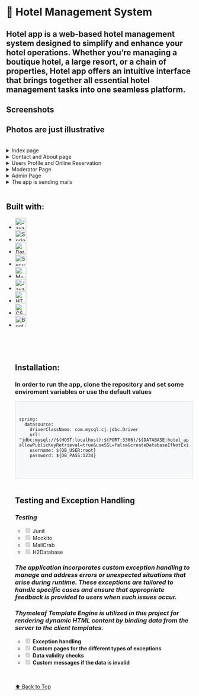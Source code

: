 <a id="top"></a>
<h1>🏨 Hotel Management System</h1>

<h2>Hotel app is a web-based hotel management system designed to simplify and enhance your hotel operations. Whether you’re managing a boutique hotel, a large resort, or a chain of properties, Hotel app offers an intuitive interface that brings together all essential hotel management tasks into one seamless platform.</h2>


   <h2>Screenshots</h2>
  <h2>Photos are just illustrative</h2>
  <br>
  
  <details>
    <summary>Index page</summary>
  <h2>The welcoming page of the app</h2>
  <h3>Not logged user</h3>
    <img src="https://github.com/user-attachments/assets/772939ac-44dd-4c3d-9dd7-e36c92a7782f" alt="Sample Image">
  <h3>Logged user</h3>
    <img src="https://github.com/user-attachments/assets/3c7945d7-3f81-47f5-b478-5b2051bcae6c" alt="Sample Image">
  <h3>Index page bottom part</h3>
    <img src="https://github.com/user-attachments/assets/e4bc7626-bf9e-4d76-acfa-aeba37887ae2" alt="Sample Image">
  <h3>Footer</h3>
    <img src="https://github.com/user-attachments/assets/e35559e5-3e4d-417e-96de-217bbf45a337" alt="Sample Image">
    <a href="#top">⬆️ Back to Top</a>
  </details>

  <details>
    <summary>Contact and About page</summary>
    <h2>Contact page</h2>
     <img src="https://github.com/user-attachments/assets/cb5b665c-01c4-44af-9f5d-6dcbeae33bec" alt="Sample Image">
    <h2>About page</h2>
     <img src="https://github.com/user-attachments/assets/2c926ced-341a-4813-bebc-e875fac0c5b1" alt="Sample Image">
     <a href="#top">⬆️ Back to Top</a>
  </details>

  <details>
    <summary>Users Profile and Online Reservation</summary>
     <h2>This are pages that all users can use</h2>
    <h3>User profile page</h3>
     <img src="https://github.com/user-attachments/assets/a0aa3036-5a13-420a-ba95-95723939d52d" alt="Sample Image">
    <h3>Online reservation page</h3>
     <img src="https://github.com/user-attachments/assets/e8493c59-25ac-4edb-9fd5-aa75bd3132d2" alt="Sample Image">
     <a href="#top">⬆️ Back to Top</a>
  </details>

  <details>
    <summary>Moderator Page</summary>
    <h2>Moderator role can add guest to hotel, checkout guest, check for new comments, contact requests, online reservations and this role have access to hotel overview</h2>
    <h3>Moderator page with no new comments, contact requests and online reservations</h3>
     <img src="https://github.com/user-attachments/assets/6bbda6ea-08ef-4e7b-b8ac-6f77763f6d4f" alt="Sample Image">
    <h3>Moderator page with new comments, contact requests and online reservations</h3>
     <img src="https://github.com/user-attachments/assets/7005d18b-505b-479f-a884-dff4d1d0b1dc" alt="Sample Image">
    <h3>Sample new online reservation</h3>
      <img src="https://github.com/user-attachments/assets/676f8991-2c6c-4f2a-9620-b865ab83caa3" alt="Sample Image">
     <a href="#top">⬆️ Back to Top</a>
  </details>

  <details>
    <summary>Admin Page</summary>
     <h2>Admin page have all the functunality of the app plus user roles management</h2>
    <h3>Admin page</h3>
     <img src="https://github.com/user-attachments/assets/2d519e55-268f-4cef-b7fe-bc31c7c72813" alt="Sample Image">
    <h3>User management page</h3>
     <img src="https://github.com/user-attachments/assets/f0f53bf5-96e4-4d31-ab1d-d0afbcc30856" alt="Sample Image">
     <a href="#top">⬆️ Back to Top</a>
  </details>
  
  <details>
    <summary>The app is sending mails</summary>
    <h2>It's only for testing purpose and a Docker image of MailCrab is used for sending mails</h2>
    <h2>Online Reservation Confirmation Email</h2>
     <img src="https://github.com/user-attachments/assets/11311380-62c1-4d5a-8382-27e51dc482d6" alt="Sample Image">
    <h2>Easter egg</h2>
     <h4>The app have an easter egg and it is sending email with bonus voucher when someone subscribe for second time</h4>
     <img src="https://github.com/user-attachments/assets/e21151a2-36ed-47ce-bbd9-afacc3ecf2fa" alt="Sample Image">
     <a href="#top">⬆️ Back to Top</a>
  </details>

<br>
<h2>Built with:</h2>
 <ul>
    
   <li class="task-list-item"> 
      <img height="30px" style="padding-right:10px;" src="https://camo.githubusercontent.com/a3a9d6267c299b28e81e97f2516c16895599f2dcd8b9db1a22eb2d2fb9b32b46/68747470733a2f2f696d672e736869656c64732e696f2f62616467652f4a6176612d454434323336" alt="Java">  
   </li>

   <li class="task-list-item">
      <img height="30px" style="padding-right:10px;" src="https://camo.githubusercontent.com/e5d9b25055cdc7a6a057583523c67a5b6dc6df64c186c92c52b503667812c901/68747470733a2f2f696d672e736869656c64732e696f2f62616467652f537072696e672d426f6f742d253233364242313344" alt="Spring boot">        
   </li>

   <li class="task-list-item">
      <img height="30px" style="padding-right:10px;" src="https://camo.githubusercontent.com/00984cbaea44f396be8d203bbae1efd86a401f1246acaf7c13d101d01c10629c/68747470733a2f2f696d672e736869656c64732e696f2f62616467652f537072696e672d446174614a50412d253233364242313344" alt="Data">    
   </li>
 
   <li class="task-list-item">
      <img height="30px" src="https://camo.githubusercontent.com/40ad96b006840ae7ccdd5f6d05e73411fc5a8dfd3cb7edf49cddd5ab60a59522/68747470733a2f2f696d672e736869656c64732e696f2f62616467652f537072696e672d53656375726974792d253233443433353334" alt="Security"></img>
   </li>

   <li class="task-list-item">
      <img height="30px" style="padding-right:10px;" src="https://camo.githubusercontent.com/aab9bd53c8115348fc30b096f26cb560e589ef791c9b4690143afcf7e2ba2373/68747470733a2f2f696d672e736869656c64732e696f2f62616467652f4d792d53514c2d463539323142" alt="MySQL"></img>
   </li>

   <li class="task-list-item">
      <img height="30px" src="https://camo.githubusercontent.com/82c5c2ac0316801bf1319146af513a5eb32b5c6f0b35586c0a26154a1cf4bb96/68747470733a2f2f696d672e736869656c64732e696f2f62616467652f4a6176615363726970742d454344423646" alt="JavaScript"></img>
   </li>

   <li class="task-list-item">
      <img height="30px" src="https://camo.githubusercontent.com/762331ec09cd1995232f4e374cb8c6ad57fceb161f2b238bfb06f3516b49321b/68747470733a2f2f696d672e736869656c64732e696f2f62616467652f48544d4c2d463137353435" alt="HTML5"></img>
   </li>

   <li class="task-list-item">
     <img height="30px" src="https://camo.githubusercontent.com/dfc5a811f71aea3c4e9c4e357940ffb5e72dda1720eba690a4df56dd7b91f35d/68747470733a2f2f696d672e736869656c64732e696f2f62616467652f4353532d323936344632" alt="CSS3"></img>
   </li>

   <li class="task-list-item">
     <img height="30px" src="https://camo.githubusercontent.com/195a883a665d2d0d8f3faf0a5c066e4fdab045a4f1e189d6a8db1296431e457a/68747470733a2f2f696d672e736869656c64732e696f2f62616467652f426f6f7473747261702d383530454636" alt="Bootstrap"></img>
   </li>

<br><br><br>
<h2>Installation:</h2>
<h3>In order to run the app, clone the repository and set some enviroment variables or use the default values</h3>
<div style="max-height: 200px; overflow-y: auto; padding: 10px; border: 1px solid #ddd; background-color: #f6f8fa;">
  <pre>
  <code>
spring:
  datasource:
    driverClassName: com.mysql.cj.jdbc.Driver
    url: "jdbc:mysql://${HOST:localhost}:${PORT:3306}/${DATABASE:hotel_app}?allowPublicKeyRetrieval=true&useSSL=false&createDatabaseIfNotExist=true&serverTimezone=UTC"
    username: ${DB_USER:root}
    password: ${DB_PASS:1234}
  </code>
  </pre>
</div>
<br>

<h2>Testing and Exception Handling</h2>

   <h3 dir="auto"><em>Testing</em></h3>
   <ul class="contains-task-list">
      <li class="task-list-item"><input type="checkbox" id="" disabled="" class="task-list-item-checkbox" checked=""> Junit</li>
      <li class="task-list-item"><input type="checkbox" id="" disabled="" class="task-list-item-checkbox" checked=""> Mockito</li>
      <li class="task-list-item"><input type="checkbox" id="" disabled="" class="task-list-item-checkbox" checked=""> MailCrab</li>
      <li class="task-list-item"><input type="checkbox" id="" disabled="" class="task-list-item-checkbox" checked=""> H2Database</li>
   </ul>

   <h3><em>The application incorporates custom exception handling to manage and address errors or unexpected situations that arise during runtime. These exceptions are tailored to handle specific cases and ensure that appropriate feedback is provided to users  when such issues occur.</em></h3>

   <h3 dir="auto"><em>Thymeleaf Template Engine is utilized in this project for rendering dynamic HTML content by binding data from the server to the client templates.</em></h3>
   <ul class="contains-task-list">
      <li class="task-list-item"><input type="checkbox" id="" disabled="" class="task-list-item-checkbox" checked=""> <strong>Exception handling</strong></li>
      <li class="task-list-item"><input type="checkbox" id="" disabled="" class="task-list-item-checkbox" checked=""> <strong>Custom pages for the different types of exceptions</strong></li>
      <li class="task-list-item"><input type="checkbox" id="" disabled="" class="task-list-item-checkbox" checked=""> <strong>Data validity checks</strong></li>
      <li class="task-list-item"><input type="checkbox" id="" disabled="" class="task-list-item-checkbox" checked=""> <strong>Custom messages if the data is invalid</strong></li>
   </ul>

<br><br>
 <a href="#top">⬆️ Back to Top</a>


  

